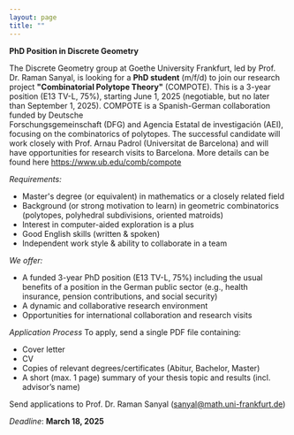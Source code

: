```yaml
---
layout: page
title: ""
---
```


**PhD Position in Discrete Geometry**


The Discrete Geometry group at Goethe University Frankfurt, led by Prof. Dr.
Raman Sanyal, is looking for a **PhD student** (m/f/d) to join our research project
**"Combinatorial Polytope Theory"** (COMPOTE).  This is a 3-year position (E13 TV-L,
75%), starting June 1, 2025 (negotiable, but no later than September 1, 2025).
COMPOTE is a Spanish-German collaboration funded by Deutsche   
Forschungsgemeinschaft (DFG) and Agencia Estatal de investigación (AEI),
focusing on the combinatorics of polytopes. The successful candidate will work
closely with Prof. Arnau Padrol (Universitat de Barcelona) and will have
opportunities for research visits to Barcelona. More details can be found
here https://www.ub.edu/comb/compote

*Requirements:*
- Master's degree (or equivalent) in mathematics or a closely related field
- Background (or strong motivation to learn) in geometric combinatorics
  (polytopes, polyhedral subdivisions, oriented matroids)
- Interest in computer-aided exploration is a plus
- Good English skills (written & spoken)
- Independent work style & ability to collaborate in a team

*We offer:*
- A funded 3-year PhD position (E13 TV-L, 75%) including the usual benefits of a
  position in the German public sector (e.g., health insurance, pension
  contributions, and social security)
- A dynamic and collaborative research environment
- Opportunities for international collaboration and research visits

*Application Process* To apply, send a single PDF file containing:
- Cover letter
- CV
- Copies of relevant degrees/certificates (Abitur, Bachelor, Master)
- A short (max. 1 page) summary of your thesis topic and results (incl. advisor’s name)

Send applications to Prof. Dr. Raman Sanyal (sanyal@math.uni-frankfurt.de)

*Deadline*: **March 18, 2025**